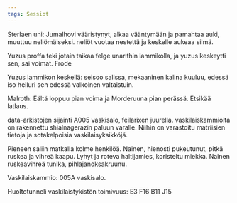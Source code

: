 ```yaml
---
tags: Sessiot
---
```




Sterlaen uni: Jumalhovi vääristynyt, alkaa vääntymään ja pamahtaa auki, muuttuu neliömäiseksi. neliöt vuotaa nestettä ja keskelle aukeaa silmä.

Yuzus proffa teki jotain taikaa felge unarithin lammikolla, ja yuzus keskeytti sen, sai voimat. Frode

Yuzus lammikon keskellä: seisoo salissa, mekaaninen kalina kuuluu, edessä iso heiluri sen edessä valkoinen valtaistuin.

Malroth: Eältä loppuu pian voima ja Morderuuna pian perässä. Etsikää latlaus.

data-arkistojen  sijainti A005 vaskisalo, feilarixen juurella.  vaskilaiskammioita on rakennettu shialnagerazin paluun varalle. Niihin on varastoitu matriisien tietoja ja sotakelpoisia vaskilaisyksikköjä.

Pieneen saliin matkalla kolme henkilöä.
Nainen, hienosti pukeutunut, pitkä ruskea ja vihreä kaapu. Lyhyt ja roteva haltijamies, koristeltu miekka. Nainen ruskeavihreä tunika, pihlajanoksakruunu.

Vaskilaiskammio:
005A vaskisalo.


Huoltotunneli vaskilaistykistön toimivuus: E3 F16 B11 J15

